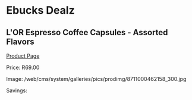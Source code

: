 
# Ebucks Dealz
## L'OR Espresso Coffee Capsules - Assorted Flavors
[Product Page](https://www.ebucks.com/web/shop/productSelected.do?prodId=505926045&catId=704984897)

Price: R69.00

Image: /web/cms/system/galleries/pics/prodimg/8711000462158_300.jpg

Savings: 


	